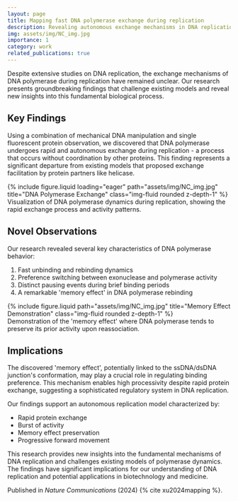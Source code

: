 ```yaml
---
layout: page
title: Mapping fast DNA polymerase exchange during replication
description: Revealing autonomous exchange mechanisms in DNA replication
img: assets/img/NC_img.jpg
importance: 1
category: work
related_publications: true
---
```


Despite extensive studies on DNA replication, the exchange mechanisms of DNA polymerase during replication have remained unclear. Our research presents groundbreaking findings that challenge existing models and reveal new insights into this fundamental biological process.

## Key Findings

Using a combination of mechanical DNA manipulation and single fluorescent protein observation, we discovered that DNA polymerase undergoes rapid and autonomous exchange during replication - a process that occurs without coordination by other proteins. This finding represents a significant departure from existing models that proposed exchange facilitation by protein partners like helicase.

<div class="row">
    <div class="col-sm mt-3 mt-md-0">
        {% include figure.liquid loading="eager" path="assets/img/NC_img.jpg" title="DNA Polymerase Exchange" class="img-fluid rounded z-depth-1" %}
    </div>
</div>
<div class="caption">
    Visualization of DNA polymerase dynamics during replication, showing the rapid exchange process and activity patterns.
</div>

## Novel Observations

Our research revealed several key characteristics of DNA polymerase behavior:

1. Fast unbinding and rebinding dynamics
2. Preference switching between exonuclease and polymerase activity
3. Distinct pausing events during brief binding periods
4. A remarkable 'memory effect' in DNA polymerase rebinding

<div class="row justify-content-sm-center">
    <div class="col-sm-8 mt-3 mt-md-0">
        {% include figure.liquid path="assets/img/NC_img.jpg" title="Memory Effect Demonstration" class="img-fluid rounded z-depth-1" %}
    </div>
</div>
<div class="caption">
    Demonstration of the 'memory effect' where DNA polymerase tends to preserve its prior activity upon reassociation.
</div>

## Implications

The discovered 'memory effect', potentially linked to the ssDNA/dsDNA junction's conformation, may play a crucial role in regulating binding preference. This mechanism enables high processivity despite rapid protein exchange, suggesting a sophisticated regulatory system in DNA replication.

Our findings support an autonomous replication model characterized by:
- Rapid protein exchange
- Burst of activity
- Memory effect preservation
- Progressive forward movement

This research provides new insights into the fundamental mechanisms of DNA replication and challenges existing models of polymerase dynamics. The findings have significant implications for our understanding of DNA replication and potential applications in biotechnology and medicine.

Published in _Nature Communications_ (2024) {% cite xu2024mapping %}.

